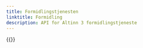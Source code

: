 ```yaml
---
title: Formidlingstjenesten
linktitle: Formidling
description: API for Altinn 3 formidlingstjeneste
---
```


{{<children />}}